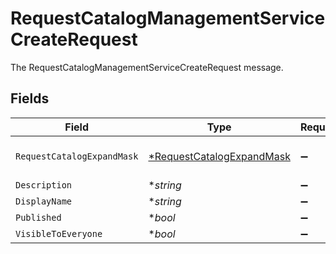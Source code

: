 # RequestCatalogManagementServiceCreateRequest

The RequestCatalogManagementServiceCreateRequest message.


## Fields

| Field                                                                        | Type                                                                         | Required                                                                     | Description                                                                  |
| ---------------------------------------------------------------------------- | ---------------------------------------------------------------------------- | ---------------------------------------------------------------------------- | ---------------------------------------------------------------------------- |
| `RequestCatalogExpandMask`                                                   | [*RequestCatalogExpandMask](../../models/shared/requestcatalogexpandmask.md) | :heavy_minus_sign:                                                           | The RequestCatalogExpandMask message.                                        |
| `Description`                                                                | **string*                                                                    | :heavy_minus_sign:                                                           | The description field.                                                       |
| `DisplayName`                                                                | **string*                                                                    | :heavy_minus_sign:                                                           | The displayName field.                                                       |
| `Published`                                                                  | **bool*                                                                      | :heavy_minus_sign:                                                           | The published field.                                                         |
| `VisibleToEveryone`                                                          | **bool*                                                                      | :heavy_minus_sign:                                                           | The visibleToEveryone field.                                                 |